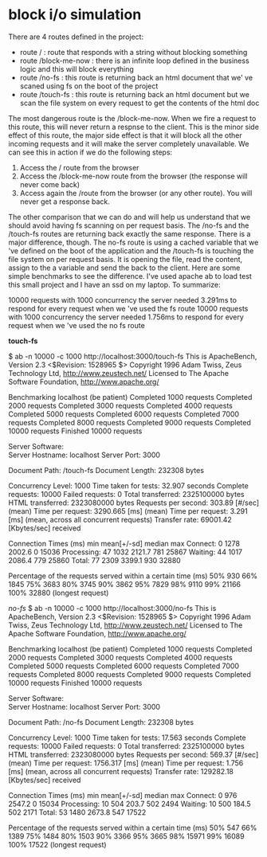 # block i/o simulation

There are 4 routes defined in the project:
- route / : route that responds with a string without blocking something
- route /block-me-now : there is an infinite loop defined in the business logic and this will block everything
- route /no-fs : this route is returning back an html document that we' ve scaned using fs on the boot of the project
- route /touch-fs : this route is returning back an html document but we scan the file system on every request to get the contents of the html doc

The most dangerous route is the /block-me-now. When we fire a request to this route, this will never return a respnse to the client. This is the minor side effect of this route, the major side effect is that it will block all the other incoming requests and it will make the server completely unavailable. We can see this in action if we do the following steps:
1. Access the / route from the browser
2. Access the /block-me-now route from the browser (the response will never come back)
3. Access again the /route from the browser (or any other route). You will never get a response back.

The other comparison that we can do and will help us understand that we should avoid having fs scanning on per request basis. The /no-fs and the /touch-fs routes are returning back exactly the same response. There is a major difference, though. The no-fs route is using a cached variable that we 've defined on the boot of the application and the /touch-fs is touching the file system on per request basis. It is opening the file, read the content, assign to the a variable and send the back to the client. Here are some simple benchmarks to see the difference. I've used apache ab to load test this small project and I have an ssd on my laptop. To summarize:

10000 requests with 1000 concurrency the server needed 3.291ms to respond for every request when we 've used the fs route
10000 requests with 1000 concurrency the server needed 1.756ms to respond for every request when we 've used the no fs route

**touch-fs**

$ ab -n 10000 -c 1000 http://localhost:3000/touch-fs
This is ApacheBench, Version 2.3 <$Revision: 1528965 $>
Copyright 1996 Adam Twiss, Zeus Technology Ltd, http://www.zeustech.net/
Licensed to The Apache Software Foundation, http://www.apache.org/

Benchmarking localhost (be patient)
Completed 1000 requests
Completed 2000 requests
Completed 3000 requests
Completed 4000 requests
Completed 5000 requests
Completed 6000 requests
Completed 7000 requests
Completed 8000 requests
Completed 9000 requests
Completed 10000 requests
Finished 10000 requests


Server Software:        
Server Hostname:        localhost
Server Port:            3000

Document Path:          /touch-fs
Document Length:        232308 bytes

Concurrency Level:      1000
Time taken for tests:   32.907 seconds
Complete requests:      10000
Failed requests:        0
Total transferred:      2325100000 bytes
HTML transferred:       2323080000 bytes
Requests per second:    303.89 [#/sec] (mean)
Time per request:       3290.665 [ms] (mean)
Time per request:       3.291 [ms] (mean, across all concurrent requests)
Transfer rate:          69001.42 [Kbytes/sec] received

Connection Times (ms)
              min  mean[+/-sd] median   max
Connect:        0 1278 2002.6      0   15036
Processing:    47 1032 2121.7    781   25867
Waiting:       44 1017 2086.4    779   25860
Total:         77 2309 3399.1    930   32880

Percentage of the requests served within a certain time (ms)
  50%    930
  66%   1845
  75%   3683
  80%   3745
  90%   3862
  95%   7829
  98%   9110
  99%  21166
 100%  32880 (longest request)

 *no-fs*
$ ab -n 10000 -c 1000 http://localhost:3000/no-fs
This is ApacheBench, Version 2.3 <$Revision: 1528965 $>
Copyright 1996 Adam Twiss, Zeus Technology Ltd, http://www.zeustech.net/
Licensed to The Apache Software Foundation, http://www.apache.org/

Benchmarking localhost (be patient)
Completed 1000 requests
Completed 2000 requests
Completed 3000 requests
Completed 4000 requests
Completed 5000 requests
Completed 6000 requests
Completed 7000 requests
Completed 8000 requests
Completed 9000 requests
Completed 10000 requests
Finished 10000 requests


Server Software:        
Server Hostname:        localhost
Server Port:            3000

Document Path:          /no-fs
Document Length:        232308 bytes

Concurrency Level:      1000
Time taken for tests:   17.563 seconds
Complete requests:      10000
Failed requests:        0
Total transferred:      2325100000 bytes
HTML transferred:       2323080000 bytes
Requests per second:    569.37 [#/sec] (mean)
Time per request:       1756.317 [ms] (mean)
Time per request:       1.756 [ms] (mean, across all concurrent requests)
Transfer rate:          129282.18 [Kbytes/sec] received

Connection Times (ms)
              min  mean[+/-sd] median   max
Connect:        0  976 2547.2      0   15034
Processing:    10  504 203.7    502    2494
Waiting:       10  500 184.5    502    2171
Total:         53 1480 2673.8    547   17522

Percentage of the requests served within a certain time (ms)
  50%    547
  66%   1389
  75%   1484
  80%   1503
  90%   3366
  95%   3665
  98%  15971
  99%  16089
 100%  17522 (longest request)